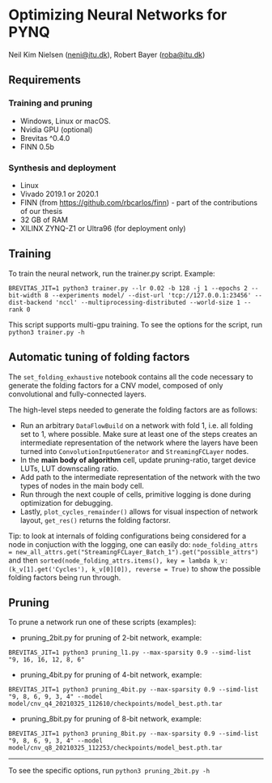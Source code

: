 # Optimizing Neural Networks for PYNQ
Neil Kim Nielsen (neni@itu.dk), Robert Bayer (roba@itu.dk)

## Requirements
### Training and pruning
- Windows, Linux or macOS.
- Nvidia GPU (optional)
- Brevitas ^0.4.0
- FINN 0.5b

### Synthesis and deployment
- Linux
- Vivado 2019.1 or 2020.1
- FINN (from https://github.com/rbcarlos/finn) - part of the contributions of our thesis
- 32 GB of RAM
- XILINX ZYNQ-Z1 or Ultra96 (for deployment only)

## Training
To train the neural network, run the trainer.py script. Example:
```
BREVITAS_JIT=1 python3 trainer.py --lr 0.02 -b 128 -j 1 --epochs 2 --bit-width 8 --experiments model/ --dist-url 'tcp://127.0.0.1:23456' --dist-backend 'nccl' --multiprocessing-distributed --world-size 1 --rank 0
```
This script supports multi-gpu training. 
To see the options for the script, run ```python3 trainer.py -h```

## Automatic tuning of folding factors
The `set_folding_exhaustive` notebook contains all the code necessary to generate the folding factors for a CNV model, composed of only convolutional and fully-connected layers. 

The high-level steps needed to generate the folding factors are as follows:
- Run an arbitrary `DataFlowBuild` on a network with fold 1, i.e. all folding set to 1, where possible. Make sure at least one of the steps creates an intermediate representation of the network where the layers have been turned into `ConvolutionInputGenerator` and `StreamingFCLayer` nodes.
- In the **main body of algorithm** cell, update pruning-ratio, target device LUTs, LUT downscaling ratio.
- Add path to the intermediate representation of the network with the two types of nodes in the main body cell.
- Run through the next couple of cells, primitive logging is done during optimization for debugging.
- Lastly, `plot_cycles_remainder()` allows for visual inspection of network layout, `get_res()` returns the folding factorsr.

Tip: to look at internals of folding configurations being considered for a node in conjuction with the logging, one can easily do: `node_folding_attrs = new_all_attrs.get("StreamingFCLayer_Batch_1").get("possible_attrs")` and then `sorted(node_folding_attrs.items(), key = lambda k_v: (k_v[1].get('Cycles'), k_v[0][0]), reverse = True)` to show the possible folding factors being run through.

## Pruning
To prune a network run one of these scripts (examples):
- pruning_2bit.py for pruning of 2-bit network, example:
```
BREVITAS_JIT=1 python3 pruning_l1.py --max-sparsity 0.9 --simd-list "9, 16, 16, 12, 8, 6"
```
- pruning_4bit.py for pruning of 4-bit network, example:
```
BREVITAS_JIT=1 python3 pruning_4bit.py --max-sparsity 0.9 --simd-list "9, 8, 6, 9, 3, 4" --model model/cnv_q4_20210325_112610/checkpoints/model_best.pth.tar
``` 
- pruning_8bit.py for pruning of 8-bit network, example:
```
BREVITAS_JIT=1 python3 pruning_8bit.py --max-sparsity 0.9 --simd-list "9, 8, 6, 9, 3, 4" --model model/cnv_q8_20210325_112253/checkpoints/model_best.pth.tar
```
___
To see the specific options, run ```python3 pruning_2bit.py -h```
